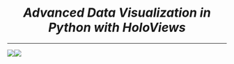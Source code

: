 <i><h1 align='center'>Advanced Data Visualization in Python with HoloViews</h1></i>
<hr>

![](Plots/bokeh19.jpg)![](Plots/bokeh20.jpg)
